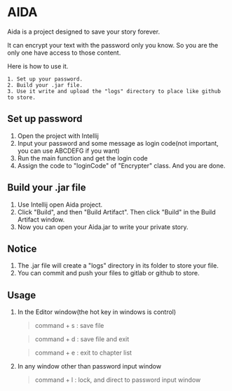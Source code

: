 # AIDA

Aida is a project designed to save your story forever.

It can encrypt your text with the password only you know. So you are the only one have access to those content.

Here is how to use it.

    1. Set up your password.
    2. Build your .jar file.
    3. Use it write and upload the "logs" directory to place like github to store.
    
## Set up password

1. Open the project with Intellij
2. Input your password and some message as login code(not important, you can use ABCDEFG if you want)
3. Run the main function and get the login code
4. Assign the code to "loginCode" of "Encrypter" class. And you are done.


## Build your .jar file

1. Use Intellij open Aida project.
2. Click "Build", and then "Build Artifact". Then click "Build" in the Build Artifact window.
3. Now you can open your Aida.jar to write your private story.
 

## Notice

1. The .jar file will create a "logs" directory in its folder to store your file.
2. You can commit and push your files to gitlab or github to store.


## Usage

1. In the Editor window(the hot key in windows is control)

    > command + s : save file
    
    > command + d : save file and exit
    
    > command + e : exit to chapter list
    
    

2. In any window other than password input window

    > command + l : lock, and direct to password input window
    